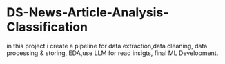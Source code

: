 # DS-News-Article-Analysis-Classification
in this project i create a pipeline for data extraction,data cleaning, data processing &amp; storing, EDA,use LLM for read insigts, final ML Development.
